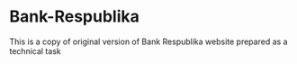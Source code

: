 # Bank-Respublika
This is a copy of original version of Bank Respublika website prepared as a technical task
